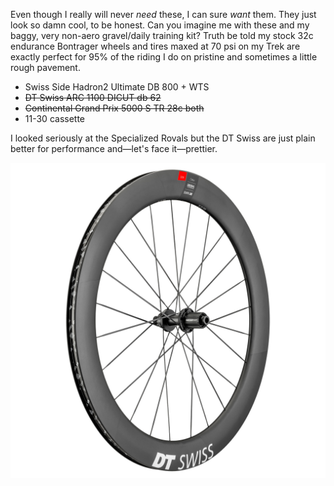 Even though I really will never _need_ these, I can sure _want_ them. They just look so damn cool, to be honest. Can you imagine me with these and my baggy, very non-aero gravel/daily training kit? Truth be told my stock 32c endurance Bontrager wheels and tires maxed at 70 psi on my Trek are exactly perfect for 95% of the riding I do on pristine and sometimes a little rough pavement.

- Swiss Side Hadron2 Ultimate DB 800 + WTS
- ~~DT Swiss ARC 1100 DICUT db 62~~
- ~~Continental Grand Prix 5000 S TR 28c both~~
- 11-30 cassette

I looked seriously at the Specialized Rovals but the DT Swiss are just plain better for performance and—let's face it—prettier.

![](dtswiss-arc-1100.jpg)

